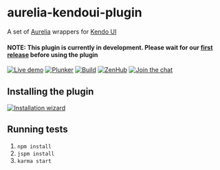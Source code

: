 # aurelia-kendoui-plugin

A set of [Aurelia](http://aurelia.io) wrappers for [Kendo UI](http://www.telerik.com/kendo-ui)

#### NOTE: This plugin is currently in development. Please wait for our [first release](https://github.com/aurelia-ui-toolkits/aurelia-kendoui-plugin/releases) before using the plugin


[![Live demo](http://dabuttonfactory.com/button.png?t=Live+demo&f=Calibri-Bold&ts=18&tc=fff&tshs=1&tshc=000&hp=20&vp=8&c=5&bgt=gradient&bgc=3d85c6&ebgc=073763)](http://aurelia-ui-toolkits.github.io/demo-kendo/)
[![Plunker](http://dabuttonfactory.com/button.png?t=Plunker&f=Calibri-Bold&ts=18&tc=fff&tshs=1&tshc=000&hp=20&vp=8&c=5&bgt=gradient&bgc=3d85c6&ebgc=073763)](http://plnkr.co/edit/rno7rR?p=preview)
[![Build](https://travis-ci.org/aurelia-ui-toolkits/aurelia-kendoui-plugin.svg)](https://travis-ci.org/aurelia-ui-toolkits/aurelia-kendoui-plugin)
[![ZenHub](https://raw.githubusercontent.com/ZenHubIO/support/master/zenhub-badge.png)](https://zenhub.io) [![Join the chat](https://badges.gitter.im/Join%20Chat.svg)](https://gitter.im/adriatic/Aurelia-KendoUI?utm_source=badge&utm_medium=badge&utm_campaign=pr-badge&utm_content=badge)

## Installing the plugin
[![Installation wizard](http://dabuttonfactory.com/button.png?t=Installation+wizard&f=Calibri-Bold&ts=18&tc=fff&tshs=1&tshc=000&hp=20&vp=8&c=5&bgt=gradient&bgc=3d85c6&ebgc=073763)](http://aurelia-ui-toolkits.github.io/demo-kendo/#/installation/welcome)

## Running tests
1. `npm install`
2. `jspm install`
3. `karma start`

